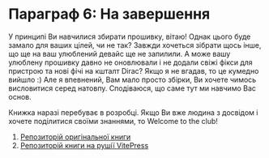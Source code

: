 # Параграф 6: На завершення

У принципі Ви навчилися збирати прошивку, вітаю! Однак цього буде замало для ваших цілей, чи не так? Завжди хочеться зібрати щось інше, що ще на ваш улюблений девайс ще не запилили. А може вашу улюблену прошивку давно не оновлювали і не додали свіжі фікси для пристрою та нові фічі на кшталт Dirac? Якщо я не вгадав, то це кумедно вийшло :) Але я впевнений, Вам мало просто збірки, Ви хочете чимось висловитися серед натовпу. Сподіваюся, що саме тут ми навчимо Вас основ.

Книжка наразі перебуває в розробці. Якщо Ви вже людина з досвідом і хочете поділитися своїми знаннями, то Welcome to the club!

1. [Репозиторій оригінальної книги](https://github.com/Roker2/BookAboutBuilding)
1. [Репозиторій книги на рушії VitePress](https://github.com/CakesTwix/ViteAboutAndroidBuilding)